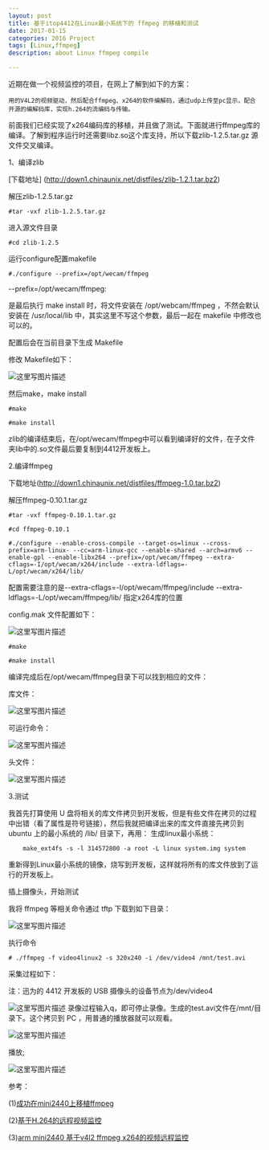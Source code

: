 ```yaml
---
layout: post
title: 基于itop4412在Linux最小系统下的 ffmpeg 的移植和测试
date: 2017-01-15
categories: 2016 Project
tags: [Linux,ffmpeg]
description: about Linux ffmpeg compile

---
```


近期在做一个视频监控的项目，在网上了解到如下的方案：

	用的V4L2的视频驱动，然后配合ffmpeg、x264的软件编解码，通过udp上传至pc显示，配合开源的编解码库，实现h.264的流编码与传输。

前面我们已经实现了x264编码库的移植，并且做了测试。下面就进行ffmpeg库的编译。了解到程序运行时还需要libz.so这个库支持，所以下载zlib-1.2.5.tar.gz 源文件交叉编译。

1、编译zlib

[下载地址] (http://down1.chinaunix.net/distfiles/zlib-1.2.1.tar.bz2)

解压zlib-1.2.5.tar.gz

	#tar -vxf zlib-1.2.5.tar.gz

进入源文件目录

	#cd zlib-1.2.5

运行configure配置makefile

	#./configure --prefix=/opt/wecam/ffmpeg

--prefix=/opt/wecam/ffmpeg:

是最后执行 make install 时，将文件安装在 /opt/webcam/ffmpeg ，不然会默认安装在 /usr/local/lib 中，其实这里不写这个参数，最后一起在              makefile 中修改也可以的。

配置后会在当前目录下生成 Makefile

修改 Makefile如下：

![这里写图片描述](http://img.blog.csdn.net/20170115094931479?watermark/2/text/aHR0cDovL2Jsb2cuY3Nkbi5uZXQvd3d0MTg4MTE3MDc5NzE=/font/5a6L5L2T/fontsize/400/fill/I0JBQkFCMA==/dissolve/70/gravity/SouthEast)

然后make，make install

	#make
	
	#make install

zlib的编译结束后，在/opt/wecam/ffmpeg中可以看到编译好的文件，在子文件夹lib中的.so文件最后要复制到4412开发板上。

2.编译ffmpeg

下载地址(http://down1.chinaunix.net/distfiles/ffmpeg-1.0.tar.bz2)

解压ffmpeg-0.10.1.tar.gz

	#tar -vxf ffmpeg-0.10.1.tar.gz
	
	#cd ffmpeg-0.10.1
	
	#./configure --enable-cross-compile --target-os=linux --cross-prefix=arm-linux- --cc=arm-linux-gcc --enable-shared --arch=armv6 --enable-gpl --enable-libx264 --prefix=/opt/wecam/ffmpeg --extra-cflags=-I/opt/wecam/x264/include --extra-ldflags=-L/opt/wecam/x264/lib/

配置需要注意的是--extra-cflags=-I/opt/wecam/ffmpeg/include --extra-ldflags=-L/opt/wecam/ffmpeg/lib/ 指定x264库的位置

config.mak 文件配置如下：

![这里写图片描述](http://img.blog.csdn.net/20170115095918929?watermark/2/text/aHR0cDovL2Jsb2cuY3Nkbi5uZXQvd3d0MTg4MTE3MDc5NzE=/font/5a6L5L2T/fontsize/400/fill/I0JBQkFCMA==/dissolve/70/gravity/SouthEast)

	#make
	
	#make install

编译完成后在/opt/wecam/ffmpeg目录下可以找到相应的文件：

库文件：

![这里写图片描述](http://img.blog.csdn.net/20170115100130933?watermark/2/text/aHR0cDovL2Jsb2cuY3Nkbi5uZXQvd3d0MTg4MTE3MDc5NzE=/font/5a6L5L2T/fontsize/400/fill/I0JBQkFCMA==/dissolve/70/gravity/SouthEast)

可运行命令：

![这里写图片描述](http://img.blog.csdn.net/20170115100226528?watermark/2/text/aHR0cDovL2Jsb2cuY3Nkbi5uZXQvd3d0MTg4MTE3MDc5NzE=/font/5a6L5L2T/fontsize/400/fill/I0JBQkFCMA==/dissolve/70/gravity/SouthEast)

头文件：

![这里写图片描述](http://img.blog.csdn.net/20170115100316107?watermark/2/text/aHR0cDovL2Jsb2cuY3Nkbi5uZXQvd3d0MTg4MTE3MDc5NzE=/font/5a6L5L2T/fontsize/400/fill/I0JBQkFCMA==/dissolve/70/gravity/SouthEast)

3.测试

我首先打算使用 U 盘将相关的库文件拷贝到开发板，但是有些文件在拷贝的过程中出错（看了属性是符号链接），然后我就把编译出来的库文件直接先拷贝到 ubuntu 上的最小系统的 /lib/ 目录下，再用：
生成linux最小系统：

		make_ext4fs -s -l 314572800 -a root -L linux system.img system
		
重新得到Linux最小系统的镜像，烧写到开发板，这样就将所有的库文件放到了运行的开发板上。

插上摄像头，开始测试

我将 ffmpeg 等相关命令通过 tftp 下载到如下目录：

![这里写图片描述](http://img.blog.csdn.net/20170115101914068?watermark/2/text/aHR0cDovL2Jsb2cuY3Nkbi5uZXQvd3d0MTg4MTE3MDc5NzE=/font/5a6L5L2T/fontsize/400/fill/I0JBQkFCMA==/dissolve/70/gravity/SouthEast)

执行命令

	# ./ffmpeg -f video4linux2 -s 320x240 -i /dev/video4 /mnt/test.avi
	
采集过程如下：

注：迅为的 4412 开发板的 USB 摄像头的设备节点为/dev/video4

![这里写图片描述](http://img.blog.csdn.net/20170115102123856?watermark/2/text/aHR0cDovL2Jsb2cuY3Nkbi5uZXQvd3d0MTg4MTE3MDc5NzE=/font/5a6L5L2T/fontsize/400/fill/I0JBQkFCMA==/dissolve/70/gravity/SouthEast)
	录像过程输入q，即可停止录像。生成的test.avi文件在/mnt/目录下。这个拷贝到 PC ，用普通的播放器就可以观看。
	
![这里写图片描述](http://img.blog.csdn.net/20170115102257980?watermark/2/text/aHR0cDovL2Jsb2cuY3Nkbi5uZXQvd3d0MTg4MTE3MDc5NzE=/font/5a6L5L2T/fontsize/400/fill/I0JBQkFCMA==/dissolve/70/gravity/SouthEast)

播放;

![这里写图片描述](http://img.blog.csdn.net/20170115103007457?watermark/2/text/aHR0cDovL2Jsb2cuY3Nkbi5uZXQvd3d0MTg4MTE3MDc5NzE=/font/5a6L5L2T/fontsize/400/fill/I0JBQkFCMA==/dissolve/70/gravity/SouthEast)

参考：

(1)[成功在mini2440上移植ffmpeg](http://blog.csdn.net/mashang123456789/article/details/8673426)

(2)[基于H.264的远程视频监控](http://blog.csdn.net/jinhongdu/article/details/10632535)

(3)[arm mini2440 基于v4l2 ffmpeg x264的视频远程监控](http://blog.csdn.net/ghostyu/article/details/7371310)
